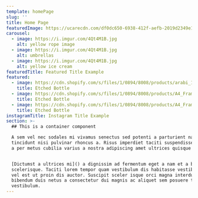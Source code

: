 ```yaml
---
template: homePage
slug: ''
title: Home Page
featuredImage: https://ucarecdn.com/df0dc650-6938-412f-aefb-2019d2349e13/
carousel:
  - image: https://i.imgur.com/4Qt4M1B.jpg
    alt: yellow rope image
  - image: https://i.imgur.com/4Qt4M1B.jpg
    alt: umbrellas
  - image: https://i.imgur.com/4Qt4M1B.jpg
    alt: yellow ice cream
featuredTitle: Featured Title Example
featured:
  - image: https://cdn.shopify.com/s/files/1/0894/8008/products/arabi_1024x1024@2x.jpg?v=1564353572
    title: Etched Bottle
  - image: https://cdn.shopify.com/s/files/1/0894/8008/products/A4_Frame_Mockup_2ccfccc9-724a-4adb-9fe5-482dba21230f_300x300.jpg?v=1564353550
    title: Etched Bottle
  - image: https://cdn.shopify.com/s/files/1/0894/8008/products/A4_Frame_Mockup_cd60a846-2e29-4120-81b1-dd0b2a23ada3_300x300.jpg?v=1564353578
    title: Etched Bottle
instagramTitle: Instagram Title Example
section: >-
  ## This is a container component

  A sem vel nec sodales mi vivamus senectus sed potenti a parturient nascetur
  tincidunt nisi pulvinar rhoncus a. Risus imperdiet taciti suspendisse facilisi
  a per metus cubilia varius a nostra adipiscing amet ultrices quisque ac mi a.


  [Dictumst a ultrices mi]() a dignissim ad fermentum eget a nam et a blandit
  scelerisque. Taciti lorem tempor quam vestibulum dis habitasse vestibulum diam
  vel est ut proin dis auctor. Suscipit sceler isque orci magna interdum vel
  bibendum duis netus a consectetur dui magnis ac aliquet sem posuere tincidunt
  vestibulum.
---
```

